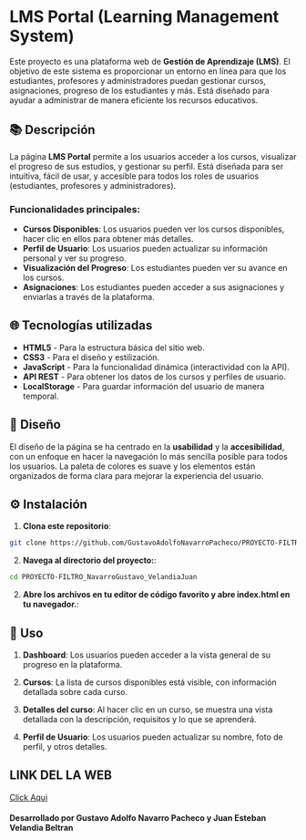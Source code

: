 
# LMS Portal (Learning Management System)

Este proyecto es una plataforma web de **Gestión de Aprendizaje (LMS)**. El objetivo de este sistema es proporcionar un entorno en línea para que los estudiantes, profesores y administradores puedan gestionar cursos, asignaciones, progreso de los estudiantes y más. Está diseñado para ayudar a administrar de manera eficiente los recursos educativos.

## 📚 Descripción

La página **LMS Portal** permite a los usuarios acceder a los cursos, visualizar el progreso de sus estudios, y gestionar su perfil. Está diseñada para ser intuitiva, fácil de usar, y accesible para todos los roles de usuarios (estudiantes, profesores y administradores).

### Funcionalidades principales:

- **Cursos Disponibles**: Los usuarios pueden ver los cursos disponibles, hacer clic en ellos para obtener más detalles.
- **Perfil de Usuario**: Los usuarios pueden actualizar su información personal y ver su progreso.
- **Visualización del Progreso**: Los estudiantes pueden ver su avance en los cursos.
- **Asignaciones**: Los estudiantes pueden acceder a sus asignaciones y enviarlas a través de la plataforma.

## 🌐 Tecnologías utilizadas

- **HTML5** - Para la estructura básica del sitio web.
- **CSS3** - Para el diseño y estilización.
- **JavaScript** - Para la funcionalidad dinámica (interactividad con la API).
- **API REST** - Para obtener los datos de los cursos y perfiles de usuario.
- **LocalStorage** - Para guardar información del usuario de manera temporal.

## 🎨 Diseño

El diseño de la página se ha centrado en la **usabilidad** y la **accesibilidad**, con un enfoque en hacer la navegación lo más sencilla posible para todos los usuarios. La paleta de colores es suave y los elementos están organizados de forma clara para mejorar la experiencia del usuario.

## ⚙️ Instalación

1. **Clona este repositorio**:

```bash
git clone https://github.com/GustavoAdolfoNavarroPacheco/PROYECTO-FILTRO_NavarroGustavo_VelandiaJuan
```

2. **Navega al directorio del proyecto:**:

```bash
cd PROYECTO-FILTRO_NavarroGustavo_VelandiaJuan
```

2. **Abre los archivos en tu editor de código favorito y abre index.html en tu navegador.**:


## 🚀 Uso

1. **Dashboard**: Los usuarios pueden acceder a la vista general de su progreso en la plataforma.

2. **Cursos**: La lista de cursos disponibles está visible, con información detallada sobre cada curso.

3. **Detalles del curso**: Al hacer clic en un curso, se muestra una vista detallada con la descripción, requisitos y lo que se aprenderá.

4. **Perfil de Usuario**: Los usuarios pueden actualizar su nombre, foto de perfil, y otros detalles.

## LINK DEL LA WEB

[Click Aqui](https://gustavoadolfonavarropacheco.github.io/PROYECTO-FILTRO_NavarroGustavo_VelandiaJuan/)
#### Desarrollado por Gustavo Adolfo Navarro Pacheco y Juan Esteban Velandia Beltran